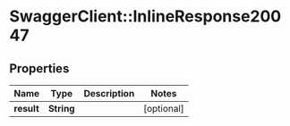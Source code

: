# SwaggerClient::InlineResponse20047

## Properties
Name | Type | Description | Notes
------------ | ------------- | ------------- | -------------
**result** | **String** |  | [optional] 

